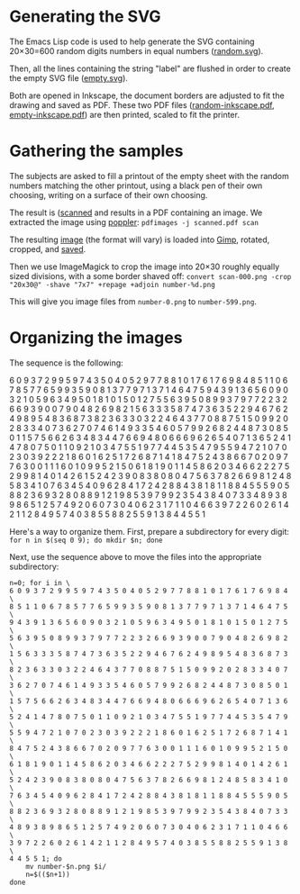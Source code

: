 # Generating the SVG

The Emacs Lisp code is used to help generate the SVG containing
20×30=600 random digits numbers in equal numbers
([random.svg](random.svg)).

Then, all the lines containing the string "label" are flushed in order
to create the empty SVG file ([empty.svg](empty.svg)).

Both are opened in Inkscape, the document borders are adjusted to fit
the drawing and saved as PDF. These two PDF files
([random-inkscape.pdf](random-inkscape.pdf),
[empty-inkscape.pdf](empty-inkscape.pdf)) are then printed, scaled to
fit the printer.

# Gathering the samples

The subjects are asked to fill a printout of the empty sheet with the
random numbers matching the other printout, using a black pen of their
own choosing, writing on a surface of their own choosing.


The result is ([scanned](../alex/scanned.pdf) and results in a PDF
containing an image. We extracted the image
using [poppler](https://poppler.freedesktop.org/): `pdfimages -j
scanned.pdf scan`

The resulting [image](../alex/scan-000.png) (the format will vary) is
loaded into [Gimp](https://www.gimp.org/), rotated, cropped,
and [saved](../example/scan-000.png).

Then we use ImageMagick to crop the image into 20×30 roughly equally
sized divisions, with a some border shaved off: `convert scan-000.png
-crop "20x30@" -shave "7x7" +repage +adjoin number-%d.png`

This will give you image files from `number-0.png` to
`number-599.png`.

# Organizing the images

The sequence is the following:

6 0 9 3 7 2 9 9 5 9 7 4 3 5 0 4 0 5 2 9 7 7 8 8 1 0 1 7 6 1 7 6 9 8 4
8 5 1 1 0 6 7 8 5 7 7 6 5 9 9 3 5 9 0 8 1 3 7 7 9 7 1 3 7 1 4 6 4 7 5
9 4 3 9 1 3 6 5 6 0 9 0 3 2 1 0 5 9 6 3 4 9 5 0 1 8 1 0 1 5 0 1 2 7 5
5 6 3 9 5 0 8 9 9 3 7 9 7 7 2 2 3 2 6 6 9 3 9 0 0 7 9 0 4 8 2 6 9 8 2
1 5 6 3 3 3 5 8 7 4 7 3 6 3 5 2 2 9 4 6 7 6 2 4 9 8 9 5 4 8 3 6 8 7 3
8 2 3 6 3 3 0 3 2 2 4 6 4 3 7 7 0 8 8 7 5 1 5 0 9 9 2 0 2 8 3 3 4 0 7
3 6 2 7 0 7 4 6 1 4 9 3 3 5 4 6 0 5 7 9 9 2 6 8 2 4 4 8 7 3 0 8 5 0 1
1 5 7 5 6 6 2 6 3 4 8 3 4 4 7 6 6 9 4 8 0 6 6 6 9 6 2 6 5 4 0 7 1 3 6
5 2 4 1 4 7 8 0 7 5 0 1 1 0 9 2 1 0 3 4 7 5 5 1 9 7 7 4 4 5 3 5 4 7 9
5 5 9 4 7 2 1 0 7 0 2 3 0 3 9 2 2 2 1 8 6 0 1 6 2 5 1 7 2 6 8 7 1 4 1
8 4 7 5 2 4 3 8 6 6 7 0 2 0 9 7 7 6 3 0 0 1 1 1 6 0 1 0 9 9 5 2 1 5 0
6 1 8 1 9 0 1 1 4 5 8 6 2 0 3 4 6 6 2 2 2 7 5 2 9 9 8 1 4 0 1 4 2 6 1
5 2 4 2 3 9 0 8 3 8 0 8 0 4 7 5 6 3 7 8 2 6 6 9 8 1 2 4 8 5 8 3 4 1 0
7 6 3 4 5 4 0 9 6 2 8 4 1 7 2 4 2 8 8 4 3 8 1 8 1 1 8 8 4 5 5 5 9 0 5
8 8 2 3 6 9 3 2 8 0 8 8 9 1 2 1 9 8 5 3 9 7 9 9 2 3 5 4 3 8 4 0 7 3 3
4 8 9 3 8 9 8 6 5 1 2 5 7 4 9 2 0 6 0 7 3 0 4 0 6 2 3 1 7 1 1 0 4 6 6
3 9 7 2 2 6 0 2 6 1 4 2 1 1 2 8 4 9 5 7 4 0 3 8 5 5 8 8 2 5 5 9 1 3 8
4 4 5 5 1

Here's a way to organize them. First, prepare a subdirectory for every
digit: `for n in $(seq 0 9); do mkdir $n; done`

Next, use the sequence above to move the files into the appropriate
subdirectory:

```
n=0; for i in \
6 0 9 3 7 2 9 9 5 9 7 4 3 5 0 4 0 5 2 9 7 7 8 8 1 0 1 7 6 1 7 6 9 8 4 \
8 5 1 1 0 6 7 8 5 7 7 6 5 9 9 3 5 9 0 8 1 3 7 7 9 7 1 3 7 1 4 6 4 7 5 \
9 4 3 9 1 3 6 5 6 0 9 0 3 2 1 0 5 9 6 3 4 9 5 0 1 8 1 0 1 5 0 1 2 7 5 \
5 6 3 9 5 0 8 9 9 3 7 9 7 7 2 2 3 2 6 6 9 3 9 0 0 7 9 0 4 8 2 6 9 8 2 \
1 5 6 3 3 3 5 8 7 4 7 3 6 3 5 2 2 9 4 6 7 6 2 4 9 8 9 5 4 8 3 6 8 7 3 \
8 2 3 6 3 3 0 3 2 2 4 6 4 3 7 7 0 8 8 7 5 1 5 0 9 9 2 0 2 8 3 3 4 0 7 \
3 6 2 7 0 7 4 6 1 4 9 3 3 5 4 6 0 5 7 9 9 2 6 8 2 4 4 8 7 3 0 8 5 0 1 \
1 5 7 5 6 6 2 6 3 4 8 3 4 4 7 6 6 9 4 8 0 6 6 6 9 6 2 6 5 4 0 7 1 3 6 \
5 2 4 1 4 7 8 0 7 5 0 1 1 0 9 2 1 0 3 4 7 5 5 1 9 7 7 4 4 5 3 5 4 7 9 \
5 5 9 4 7 2 1 0 7 0 2 3 0 3 9 2 2 2 1 8 6 0 1 6 2 5 1 7 2 6 8 7 1 4 1 \
8 4 7 5 2 4 3 8 6 6 7 0 2 0 9 7 7 6 3 0 0 1 1 1 6 0 1 0 9 9 5 2 1 5 0 \
6 1 8 1 9 0 1 1 4 5 8 6 2 0 3 4 6 6 2 2 2 7 5 2 9 9 8 1 4 0 1 4 2 6 1 \
5 2 4 2 3 9 0 8 3 8 0 8 0 4 7 5 6 3 7 8 2 6 6 9 8 1 2 4 8 5 8 3 4 1 0 \
7 6 3 4 5 4 0 9 6 2 8 4 1 7 2 4 2 8 8 4 3 8 1 8 1 1 8 8 4 5 5 5 9 0 5 \
8 8 2 3 6 9 3 2 8 0 8 8 9 1 2 1 9 8 5 3 9 7 9 9 2 3 5 4 3 8 4 0 7 3 3 \
4 8 9 3 8 9 8 6 5 1 2 5 7 4 9 2 0 6 0 7 3 0 4 0 6 2 3 1 7 1 1 0 4 6 6 \
3 9 7 2 2 6 0 2 6 1 4 2 1 1 2 8 4 9 5 7 4 0 3 8 5 5 8 8 2 5 5 9 1 3 8 \
4 4 5 5 1; do
	mv number-$n.png $i/
	n=$(($n+1))
done
```
